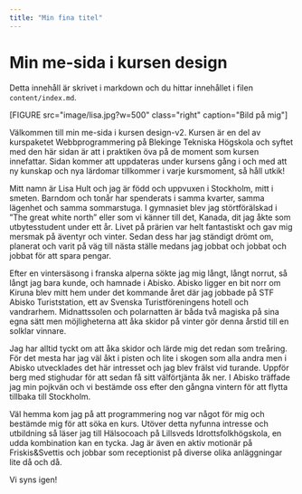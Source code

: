 ```yaml
---
title: "Min fina titel"
---
```

Min me-sida i kursen design
=========================

Detta innehåll är skrivet i markdown och du hittar innehållet i filen `content/index.md`.

[FIGURE src="image/lisa.jpg?w=500" class="right" caption="Bild på mig"]

Välkommen till min me-sida i kursen design-v2. Kursen är en del av kurspaketet Webbprogrammering på Blekinge Tekniska Högskola och syftet med den här sidan är att i praktiken öva på de moment som kursen innefattar. Sidan kommer att uppdateras under kursens gång i och med att ny kunskap och nya lärdomar tillkommer i varje kursmoment, så håll utkik!

Mitt namn är Lisa Hult och jag är född och uppvuxen i Stockholm, mitt i smeten. Barndom och tonår har spenderats i samma kvarter, samma lägenhet och samma sommarstuga.  I gymnasiet blev jag störtförälskad i ”The great white north” eller som vi känner till det, Kanada, dit jag åkte som utbytesstudent under ett år. Livet på prärien var helt fantastiskt och gav mig mersmak på äventyr och vinter. Sedan dess har jag ständigt drömt om, planerat och varit på väg till nästa ställe medans jag jobbat och jobbat och jobbat för att spara pengar.

Efter en vintersäsong i franska alperna sökte jag mig långt, långt norrut, så långt jag bara kunde, och hamnade i Abisko. Abisko ligger en bit norr om Kiruna blev mitt hem under det kommande året där jag jobbade på STF Abisko Turiststation, ett av Svenska Turistföreningens hotell och vandrarhem.  Midnattssolen och polarnatten är båda två magiska på sina egna sätt men möjligheterna att åka skidor på vinter gör denna årstid till en solklar vinnare.

Jag har alltid tyckt om att åka skidor och lärde mig det redan som treåring. För det mesta har jag väl åkt i pisten och lite i skogen som alla andra men i Abisko utvecklades det här intresset och jag blev frälst vid turande. Uppför berg med stighudar för att sedan få sitt välförtjänta åk ner. I Abisko träffade jag min pojkvän och vi bestämde oss efter den gångna vintern för att flytta tillbaka till Stockholm.

Väl hemma kom jag på att programmering nog var något för mig och bestämde mig för att söka en kurs. Utöver detta nyfunna intresse och utbildning så läser jag till Hälsocoach på Lillsveds Idrottsfolkhögskola, en udda kombination kan en tycka. Jag är även en aktiv motionär på Friskis&Svettis och jobbar som receptionist på diverse olika anläggningar lite då och då.

Vi syns igen!
